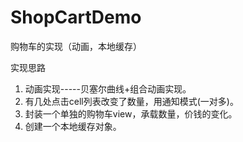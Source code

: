 # ShopCartDemo
购物车的实现（动画，本地缓存）

实现思路
1. 动画实现-----贝塞尔曲线+组合动画实现。
2. 有几处点击cell列表改变了数量，用通知模式(一对多)。
3. 封装一个单独的购物车view，承载数量，价钱的变化。
4. 创建一个本地缓存对象。
